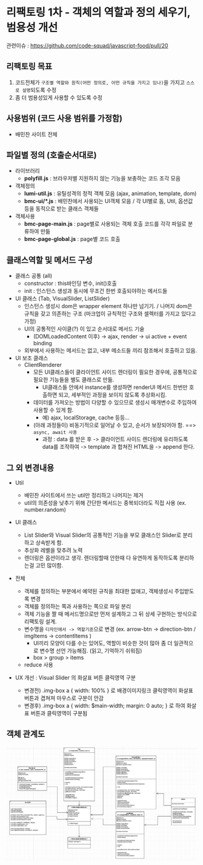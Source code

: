 # 리팩토링 1차 - 객체의 역할과 정의 세우기, 범용성 개선



관련이슈 : https://github.com/code-squad/javascript-food/pull/20



## 리팩토링 목표

1. 코드전체가 `구조별 역할와 원칙(어떤 정의로, 어떤 규칙을 가지고 있나)`을 가지고 `스스로 설명`되도록 수정
2. 좀 더 범용성있게 사용할 수 있도록 수정



## 사용범위 (코드 사용 범위를 가정함)

* 배민찬 사이트 전체



## 파일별 정의 (호출순서대로)

* 라이브러리
  * **polyfill.js** : 브라우저별 지원하지 않는 기능을 보충하는 코드 조각 모음
* 객체정의
  * **lumi-util.js** : 유틸성격의 정적 객체 모음 (ajax, animation, template, dom)
  * **bmc-ui/*.js** : 배민찬에서 사용되는 UI객체 모음 / 각 UI별로 돔, Util, 옵션값 등을 동적으로 받는 클래스 객체들
* 객체사용
  * **bmc-page-main.js** : page별로 사용되는 객체 호출 코드를 각각 파일로 분류하여 만듦
  * **bmc-page-global.js** : page별 코드 호출



## 클래스역할 및 메서드 구성

* 클래스 공통 (all)
  * constructor :  this바인딩 변수, init()호출
  * init : 인스턴스 생성과 동시에 무조건 한번 호출되야하는 메서드들
* UI 클래스 (Tab, VisualSlider, ListSlider)
  * 인스턴스 생성시 dom은 wrapper element 하나만 넘기기. / 나머지 dom은 규칙을 갖고 의존하는 구조 (마크업이 규칙적인 구조와 셀렉터를 가지고 있다고 가정)
  * UI의 공통적인 사이클(?) 이 있고 순서대로 메서드 기술
    * (DOMLoadedContent 이후) -> ajax, render -> ui active + event binding
  * 외부에서 사용하는 메서드는 없고, 내부 메소드들 끼리 참조해서 호출하고 있음.
* UI 보조 클래스
  * ClientRenderer
    * 모든 UI클래스들이 클라이언트 사이드 렌더링이 필요한 경우에, 공통적으로 필요한 기능들을 별도 클래스로 만듦.
      * UI클래스들 안에서 instance를 생성하면 renderUI 메서드 한번만 호출하면 되고, 세부적인 과정을 보이지 않도록 추상화시킴.
    * 데이터를 가져오는 방법이 다양할 수 있으므로 생성시 매개변수로 주입하여 사용할 수 있게 함.
      * 예) ajax, localStorage, cache 등등...
    * (아래 과정들이) 비동기적으로 일어날 수 있고, 순서가 보장되어야 함. ==> `async, await 사용`
      * 과정 : data 를 받은 후 -> 클라이언트 사이드 렌더링에 유리하도록 data를 조작하여 -> template 과 합쳐진 HTML을 -> append 한다.

## 그 외 변경내용

* Util
  * 배민찬 사이트에서 쓰는 util만 정리하고 나머지는 제거
  * util의 의존성을 낮추기 위해 간단한 메서드는 중복되더라도 직접 사용 (ex. number.random)
* UI 클래스
  * List Slider와 Visual Slider의 공통적인 기능을 부모 클래스인 Slider로 분리하고 상속받게 함.
  * 추상화 레벨을 맞추려 노력
  * 렌더링은 옵션이라고 생각. 렌더링할때 안한때 다 유연하게 동작하도록 분리하는걸 고민 많이함.
* 전체
  * 객체를 정의하는 부분에서 예약된 규칙을 최대한 없애고, 객체생성시 주입받도록 변경
  * 객체를 정의하는 쪽과 사용하는 쪽으로 파일 분리
  * 객체 기능을 짤 때 메서드명으로만 먼저 설계하고 그 뒤 상세 구현하는 방식으로 리팩토링 설계.
  * 변수명을 `디자인에서 -> 역할기준`으로 변경 (ex. arrow-btn -> direction-btn / imgItems -> contentItems )
    * UI끼리 모양이 다를 수는 있어도, 역할이 비슷한 것이 많아 좀 더 일관적으로 변수명 선언 가능해짐. (읽고, 기억하기 쉬워짐)
    * box > group > items
  * reduce 사용

* UX 개선 : Visual Slider 의 화살표 버튼 클릭영역 구분
  * 변경전) .img-box a { width: 100% } 로 배경이미지링크 클릭영역이 화살표 버튼과 겹쳐져 마우스로 구분이 안감
  * 변경후) .img-box a { width: $main-width; margin: 0 auto; } 로 하여 화살표 버튼과 클릭영역이 구분됨



## 객체 관계도

![image:object-diagram.png](object-diagram-1.png)